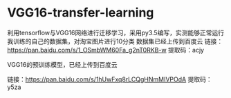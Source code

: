 # VGG16-transfer-learning
利用tensorflow与VGG16网络进行迁移学习，采用py3.5编写，实测能够正常运行
我训练的自己的数据集，对淘宝图片进行10分类
数据集已经上传到百度云
链接：https://pan.baidu.com/s/1_OSmbWM60Fa_g2nT0RKB-w 
提取码：acjy 


VGG16的预训练模型，已经上传到百度云

链接：https://pan.baidu.com/s/1hUwFxq8rLCQgHNmMIVPOdA 
提取码：y5za 
